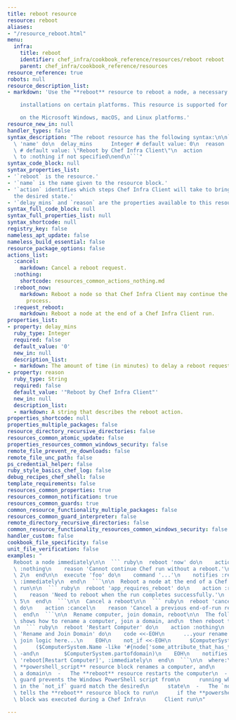 ```yaml
---
title: reboot resource
resource: reboot
aliases:
- "/resource_reboot.html"
menu:
  infra:
    title: reboot
    identifier: chef_infra/cookbook_reference/resources/reboot reboot
    parent: chef_infra/cookbook_reference/resources
resource_reference: true
robots: null
resource_description_list:
- markdown: 'Use the **reboot** resource to reboot a node, a necessary step with some

    installations on certain platforms. This resource is supported for use

    on the Microsoft Windows, macOS, and Linux platforms.'
resource_new_in: null
handler_types: false
syntax_description: "The reboot resource has the following syntax:\n\n``` ruby\nreboot\
  \ 'name' do\n  delay_mins      Integer # default value: 0\n  reason          String\
  \ # default value: \"Reboot by Chef Infra Client\"\n  action          Symbol # defaults\
  \ to :nothing if not specified\nend\n```"
syntax_code_block: null
syntax_properties_list:
- '`reboot` is the resource.'
- '`name` is the name given to the resource block.'
- '`action` identifies which steps Chef Infra Client will take to bring the node into
  the desired state.'
- '`delay_mins` and `reason` are the properties available to this resource.'
syntax_full_code_block: null
syntax_full_properties_list: null
syntax_shortcode: null
registry_key: false
nameless_apt_update: false
nameless_build_essential: false
resource_package_options: false
actions_list:
  :cancel:
    markdown: Cancel a reboot request.
  :nothing:
    shortcode: resources_common_actions_nothing.md
  :reboot_now:
    markdown: Reboot a node so that Chef Infra Client may continue the installation
      process.
  :request_reboot:
    markdown: Reboot a node at the end of a Chef Infra Client run.
properties_list:
- property: delay_mins
  ruby_type: Integer
  required: false
  default_value: '0'
  new_in: null
  description_list:
  - markdown: The amount of time (in minutes) to delay a reboot request.
- property: reason
  ruby_type: String
  required: false
  default_value: '"Reboot by Chef Infra Client"'
  new_in: null
  description_list:
  - markdown: A string that describes the reboot action.
properties_shortcode: null
properties_multiple_packages: false
resource_directory_recursive_directories: false
resources_common_atomic_update: false
properties_resources_common_windows_security: false
remote_file_prevent_re_downloads: false
remote_file_unc_path: false
ps_credential_helper: false
ruby_style_basics_chef_log: false
debug_recipes_chef_shell: false
template_requirements: false
resources_common_properties: true
resources_common_notification: true
resources_common_guards: true
common_resource_functionality_multiple_packages: false
resources_common_guard_interpreter: false
remote_directory_recursive_directories: false
common_resource_functionality_resources_common_windows_security: false
handler_custom: false
cookbook_file_specificity: false
unit_file_verification: false
examples: "
  Reboot a node immediately\n\n  ``` ruby\n  reboot 'now' do\n    action\
  \ :nothing\n    reason 'Cannot continue Chef run without a reboot.'\n    delay_mins\
  \ 2\n  end\n\n  execute 'foo' do\n    command '...'\n    notifies :reboot_now, 'reboot[now]',\
  \ :immediately\n  end\n  ```\n\n  Reboot a node at the end of a Chef Infra Client\
  \ run\n\n  ``` ruby\n  reboot 'app_requires_reboot' do\n    action :request_reboot\n\
  \    reason 'Need to reboot when the run completes successfully.'\n    delay_mins\
  \ 5\n  end\n  ```\n\n  Cancel a reboot\n\n  ``` ruby\n  reboot 'cancel_reboot_request'\
  \ do\n    action :cancel\n    reason 'Cancel a previous end-of-run reboot request.'\n\
  \  end\n  ```\n\n  Rename computer, join domain, reboot\n\n  The following example\
  \ shows how to rename a computer, join a domain, and\n  then reboot the computer:\n\
  \n  ``` ruby\n  reboot 'Restart Computer' do\n    action :nothing\n  end\n\n  powershell_script\
  \ 'Rename and Join Domain' do\n    code <<-EOH\n      ...your rename and domain\
  \ join logic here...\n    EOH\n    not_if <<-EOH\n      $ComputerSystem = gwmi win32_computersystem\n\
  \      ($ComputerSystem.Name -like '#{node['some_attribute_that_has_the_new_name']}')\
  \ -and\n        $ComputerSystem.partofdomain)\n    EOH\n    notifies :reboot_now,\
  \ 'reboot[Restart Computer]', :immediately\n  end\n  ```\n\n  where:\n\n  -   The\
  \ **powershell_script** resource block renames a computer, and\n      then joins\
  \ a domain\n  -   The **reboot** resource restarts the computer\n  -   The `not_if`\
  \ guard prevents the Windows PowerShell script from\n      running when the settings\
  \ in the `not_if` guard match the desired\n      state\n  -   The `notifies` statement\
  \ tells the **reboot** resource block to run\n      if the **powershell_script**\
  \ block was executed during a Chef Infra\n      Client run\n"

---
```


